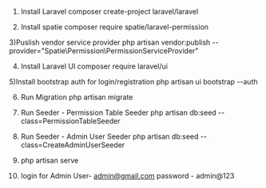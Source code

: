 1) Install Laravel
composer create-project laravel/laravel

2) Install spatie
composer require spatie/laravel-permission

3)Puslish vendor service provider
php artisan vendor:publish --provider="Spatie\Permission\PermissionServiceProvider"

4) Install Laravel UI
composer require laravel/ui

5)Install bootstrap auth for login/registration
php artisan ui bootstrap --auth

6) Run Migration 
php artisan migrate 

7) Run Seeder - Permission Table Seeder
php artisan db:seed --class=PermissionTableSeeder

8) Run Seeder - Admin User Seeder
php artisan db:seed --class=CreateAdminUserSeeder 
 
9) php artisan serve

10) login for Admin
User- admin@gmail.com
password - admin@123
